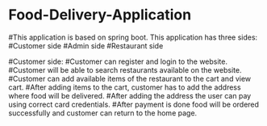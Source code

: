 # Food-Delivery-Application
#This application is based on spring boot. This application has three sides: 
  #Customer side
  #Admin side
  #Restaurant side

#Customer side:
#Customer can register and login to the website.
#Customer will be able to search restaurants available on the website.
#Customer can add available items of the restaurant to the cart and view cart.
#After adding items to the cart, customer has to add the address where food will be delivered.
#After adding the address the user can pay using correct card credentials.
#After payment is done food will be ordered successfully and customer can return to the home page.

